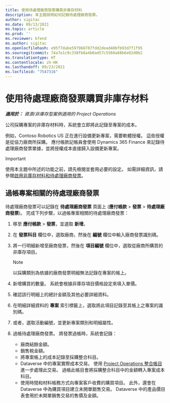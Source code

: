 ```yaml
---
title: 使用待處理廠商發票購買非庫存材料
description: 本主題說明如何記錄待處理廠商發票。
author: sigitac
ms.date: 09/13/2021
ms.topic: article
ms.prod: ''
ms.reviewer: kfend
ms.author: sigitac
ms.openlocfilehash: e95f7dabe597968707fdd2dead40bfb93d7f1f95
ms.sourcegitcommit: 74a7e1c9c338fb8a4b0ad57c5560a88b6e02d0b2
ms.translationtype: HT
ms.contentlocale: zh-HK
ms.lasthandoff: 09/23/2021
ms.locfileid: "7547316"
---
```

# <a name="purchase-non-stocked-materials-using-a-pending-vendor-invoice"></a>使用待處理廠商發票購買非庫存材料

_**適用於：** 資源/非庫存型案例適用的 Project Operations_

公司採購專案的非庫存材料時，系統會立即將此記錄至專案的成本。 

例如，Contoso Robotics US 正在進行設備更新專案，需要軟體授權。 這些授權是從協力廠商所採購。  應付帳款記帳員會使用 Dynamics 365 Finance 來記錄待處理廠商發票單據，並將授權成本直接歸入設備更新專案。 

> [!IMPORTANT]
> 使用本主題中所述的功能之前，請先檢閱並套用必要的設定。 如需詳細資訊，請參閱[啟用非庫存材料和待處理廠商發票](configure-materials-nonstocked.md)。 

## <a name="post-a-project-related-pending-vendor-invoice"></a>過帳專案相關的待處理廠商發票 

待處理廠商發票可以記錄在 **待處理廠商發票** 頁面上 (**應付帳款** > **發票** > **待處理廠商發票**)。 完成下列步驟，以過帳專案相關的待處理廠商發票：

1. 移至 **應付帳款** > **發票**，並選取 **新增**。 
2. 在 **發票科目** 欄位中，選取廠商，然後在 **編號** 欄位中輸入廠商發票識別碼。
3. 將一行明細新增至廠商發票，然後在 **項目編號** 欄位中，選取從廠商所購買的非庫存項目。 

    > [!NOTE]
    > 以採購類別為依據的廠商發票明細無法記錄在專案的帳上。 
    
5. 新增購買的數量。 系統會根據非庫存項目價格設定來填入單價。 
6. 確認該行明細上的總計金額及其他必要詳細資料。
7. 在明細詳細資料的 **專案** 索引標籤上，選取將此項目記錄至其帳上之專案的識別碼。
8. 或者，選取活動編號，並更新專案類別和明細屬性。
9. 過帳待處理廠商發票。 將發票過帳時，系統會記錄：
    
    - 廠商結餘金額。
    - 銷售稅金額。
    - 將專案帳上的成本記錄至採購整合科目。
    - Dataverse 中的專案實際成本交易。  使用 [Project Operations 整合帳目](../project-accounting/project-operations-integration-journal.md)進一步處理此交易。 過帳此帳目會將採購整合科目中的金額轉入專案成本科目。 
    - 使用時間和材料帳務方式向專案客戶收費的購買項目。 此外，還會在 Dataverse 中為購買項目建立未開單銷售交易。 Dataverse 中的產品價目表會用於未開單銷售交易的售價及金額。

